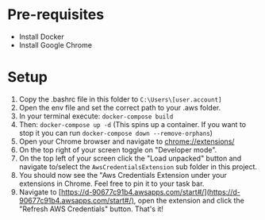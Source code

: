 # Pre-requisites

- Install Docker
- Install Google Chrome

# Setup

1. Copy the .bashrc file in this folder to `C:\Users\[user.account]`
2. Open the env file and set the correct path to your .aws folder.
3. In your terminal execute: `docker-compose build`
4. Then: `docker-compose up -d` (This spins up a container. If you want to stop it you can run `docker-compose down --remove-orphans`)
5. Open your Chrome browser and navigate to [chrome://extensions/](chrome://extensions/)
6. On the top right of your screen toggle on "Developer mode".
7. On the top left of your screen click the "Load unpacked" button and navigate to/select the `AwsCredentialsExtension` sub folder in this project.
8. You should now see the "Aws Credentials Extension under your extensions in Chrome. Feel free to pin it to your task bar.
9. Navigate to [https://d-90677c91b4.awsapps.com/start#/](https://d-90677c91b4.awsapps.com/start#/), open the extension and click the "Refresh AWS Credentials" button. That's it!
